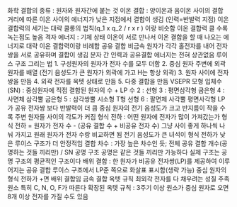 화학 결합의 종류 : 원자와 원자간에 붙는 것
	이온 결합 : 양이온과 음이온 사이의 결합
		거리에 따른 이온 사이의 에너지가 낮은 지점에서 결합이 생김 (인력=반발력 지점)
		이온 결합력의 세기는 대략 쿨롱의 법칙(q_1 x q_2 / r x r ) 이랑 비슷함
		이온 결합력 클 수록 녹는점도 높음
		격자 에너지 : 기체 상태 이온이 서로 만나서 이온 결합을 할 때 나오는 에너지로 대략 이온 결합력이랑 비례함
	공유 결합
		비금속 원자가 각각 홀전자를 내어 전자쌍을 서로 공유하며 결합이 생김
		분자 간 인력과 공유결합 에너지는 전혀 상관없음
		루이스 구조 그리는 법
			1. 구성원자의 원자가 전자 수를 모두 더함
			2. 중심 원자 주변에 외곽 원자를 배열 (전기 음성도가 큰 원자가 외곽에 가고 H는 항상 외곽)
			3. 원자 사이에 전자쌍을 만듬
			4. 외곽 전자를 옥텟 상태로 만듬
			5. 다중 결합을 만듬
		VSEPR 모형
			입체수(SN) : 중심원자에 직접 결합된 원자의 수 + LP 수
				2 : 선형
				3 : 평면삼각형
					굽은형
				4 : 사면체
					삼각뿔
					굽은형
				5 : 삼각쌍뿔
					시소형
					T형
					선형
				6 : 팔면체
					사각뿔
					평면사각형
			LP가 공유 전자쌍 보다 반발력이 더 큼
			중심 원자의 전기 음성도가 크고 반지름이 작을 수록 주변 원자들 사이의 각도가 커짐
		형식 전하 : 어떤 원자에 전자가 많이 가져갔는가
			형식 전하 = 원자가 전자 수 - (공유 결합 수 + 비공유 전자 수)
			그냥 사이 좋게 하나씩 나눠 가지고 원래 원자가 전자 수랑 비교하면 됨
			전기 음성도가 큰 녀석이 형식 전하가 낮은 루이스 구조가 더 안정적임
		결합 차수 : 가장 높은 차수인 듯; 전체 공유 결합 개수(공명하는 것들 끼리만) / SN
		공명 구조
			공명은 같은 것들 끼리만 가능하다
			실제 구조는 공명 구조의 평균적인 구조이다
		배위 결합 : 한 원자가 비공유 전자쌍(LP)를 제공하여 이루어지는 공유 결합
			루이스 구조에서 LP준 쪽으로 화살표 표시함(생략 가능)
			중심 원자의 형식 전하가 +면 배위 결합임
	금속 결합
옥텟 규칙
	최외각 전자를 다 채우려는 성질
	주족 원소 특히 C, N, O, F가 따른다
	확장된 옥텟 규칙 : 3주기 이상 원소가 중심 원자로 오면 8개 이상 전자를 가질 수도 있음